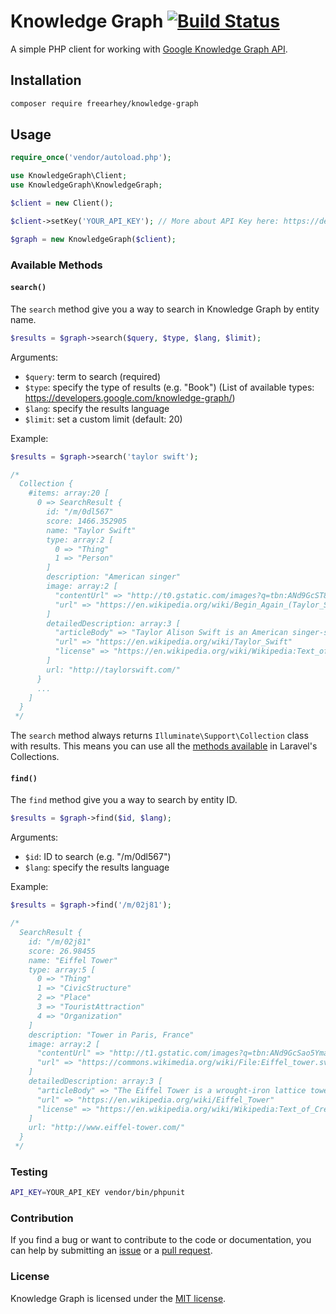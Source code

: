 Knowledge Graph [![Build Status](https://travis-ci.org/freearhey/knowledge-graph.svg?branch=master)](https://travis-ci.org/freearhey/knowledge-graph)
===============

A simple PHP client for working with [Google Knowledge Graph API](https://developers.google.com/knowledge-graph/).

## Installation

```sh
composer require freearhey/knowledge-graph
```

## Usage

```php
require_once('vendor/autoload.php');

use KnowledgeGraph\Client;
use KnowledgeGraph\KnowledgeGraph;

$client = new Client();

$client->setKey('YOUR_API_KEY'); // More about API Key here: https://developers.google.com/knowledge-graph/how-tos/authorizing

$graph = new KnowledgeGraph($client);
```

### Available Methods

#### `search()`

The `search` method give you a way to search in Knowledge Graph by entity name.

```php
$results = $graph->search($query, $type, $lang, $limit);
```

Arguments:

- `$query`: term to search (required)
- `$type`: specify the type of results (e.g. "Book") (List of available types: https://developers.google.com/knowledge-graph/)
- `$lang`: specify the results language
- `$limit`: set a custom limit (default: 20)

Example:

```php
$results = $graph->search('taylor swift');

/*
  Collection {
    #items: array:20 [
      0 => SearchResult {
        id: "/m/0dl567"
        score: 1466.352905
        name: "Taylor Swift"
        type: array:2 [
          0 => "Thing"
          1 => "Person"
        ]
        description: "American singer"
        image: array:2 [
          "contentUrl" => "http://t0.gstatic.com/images?q=tbn:ANd9GcST848UJ0u31E6aoQfb2nnKZFyad7rwNF0ZLOCACGpu4jnboEzV"
          "url" => "https://en.wikipedia.org/wiki/Begin_Again_(Taylor_Swift_song)"
        ]
        detailedDescription: array:3 [
          "articleBody" => "Taylor Alison Swift is an American singer-songwriter. As one of the world's leading contemporary recording artists, she is known for narrative songs about her p ▶"
          "url" => "https://en.wikipedia.org/wiki/Taylor_Swift"
          "license" => "https://en.wikipedia.org/wiki/Wikipedia:Text_of_Creative_Commons_Attribution-ShareAlike_3.0_Unported_License"
        ]
        url: "http://taylorswift.com/"
      }
      ...
    ]
  }
 */
```

The `search` method always returns `Illuminate\Support\Collection` class with results. This means you can use all the [methods available](https://laravel.com/docs/5.6/collections#available-methods) in Laravel's Collections.

#### `find()`

The `find` method give you a way to search by entity ID.

```php
$results = $graph->find($id, $lang);
```

Arguments:

- `$id`: ID to search (e.g. "/m/0dl567")
- `$lang`: specify the results language

Example:

```php
$results = $graph->find('/m/02j81');

/*
  SearchResult { 
    id: "/m/02j81"
    score: 26.98455
    name: "Eiffel Tower"
    type: array:5 [
      0 => "Thing"
      1 => "CivicStructure"
      2 => "Place"
      3 => "TouristAttraction"
      4 => "Organization"
    ]
    description: "Tower in Paris, France"
    image: array:2 [
      "contentUrl" => "http://t1.gstatic.com/images?q=tbn:ANd9GcSao5YmaJqJVcSi60m9ypkaIC6bjKVJdoocuGBzgyTIu4MaMJ-t"
      "url" => "https://commons.wikimedia.org/wiki/File:Eiffel_tower.svg"
    ]
    detailedDescription: array:3 [
      "articleBody" => "The Eiffel Tower is a wrought-iron lattice tower on the Champ de Mars in Paris, France. It is named after the engineer Gustave Eiffel, whose company designed an ▶"
      "url" => "https://en.wikipedia.org/wiki/Eiffel_Tower"
      "license" => "https://en.wikipedia.org/wiki/Wikipedia:Text_of_Creative_Commons_Attribution-ShareAlike_3.0_Unported_License"
    ]
    url: "http://www.eiffel-tower.com/"
  }
 */
```

### Testing

```sh
API_KEY=YOUR_API_KEY vendor/bin/phpunit
```

### Contribution

If you find a bug or want to contribute to the code or documentation, you can help by submitting an [issue](https://github.com/freearhey/knowledge-graph/issues) or a [pull request](https://github.com/freearhey/knowledge-graph/pulls).

### License
Knowledge Graph is licensed under the [MIT license](http://opensource.org/licenses/MIT).